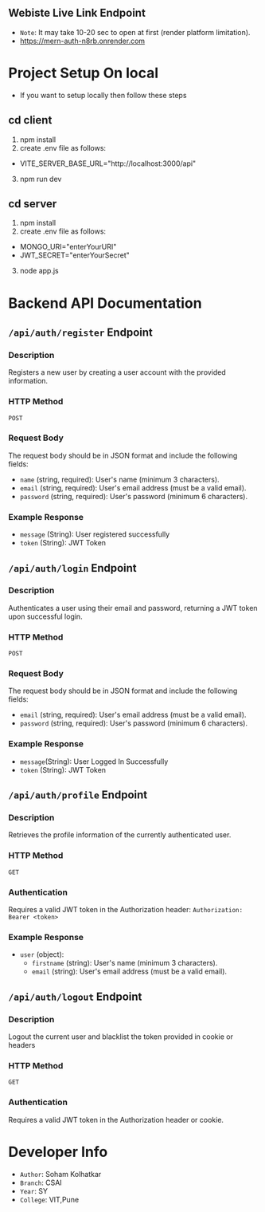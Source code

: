 ## Webiste Live Link Endpoint

- `Note`: It may take 10-20 sec to open at first (render platform limitation).
- https://mern-auth-n8rb.onrender.com

# Project Setup On local

- If you want to setup locally then follow these steps

## cd client

1. npm install
2. create .env file as follows:

- VITE_SERVER_BASE_URL="http://localhost:3000/api"

3. npm run dev

## cd server

1. npm install
2. create .env file as follows:

- MONGO_URI="enterYourURI"
- JWT_SECRET="enterYourSecret"

3. node app.js

# Backend API Documentation

## `/api/auth/register` Endpoint

### Description

Registers a new user by creating a user account with the provided information.

### HTTP Method

`POST`

### Request Body

The request body should be in JSON format and include the following fields:

- `name` (string, required): User's name (minimum 3 characters).
- `email` (string, required): User's email address (must be a valid email).
- `password` (string, required): User's password (minimum 6 characters).

### Example Response

- `message` (String): User registered successfully
- `token` (String): JWT Token

## `/api/auth/login` Endpoint

### Description

Authenticates a user using their email and password, returning a JWT token upon successful login.

### HTTP Method

`POST`

### Request Body

The request body should be in JSON format and include the following fields:

- `email` (string, required): User's email address (must be a valid email).
- `password` (string, required): User's password (minimum 6 characters).

### Example Response

- `message`(String): User Logged In Successfully
- `token` (String): JWT Token

## `/api/auth/profile` Endpoint

### Description

Retrieves the profile information of the currently authenticated user.

### HTTP Method

`GET`

### Authentication

Requires a valid JWT token in the Authorization header:
`Authorization: Bearer <token>`

### Example Response

- `user` (object):
  - `firstname` (string): User's name (minimum 3 characters).
  - `email` (string): User's email address (must be a valid email).

## `/api/auth/logout` Endpoint

### Description

Logout the current user and blacklist the token provided in cookie or headers

### HTTP Method

`GET`

### Authentication

Requires a valid JWT token in the Authorization header or cookie.

# Developer Info

- `Author`: Soham Kolhatkar
- `Branch`: CSAI
- `Year`: SY
- `College`: VIT,Pune
